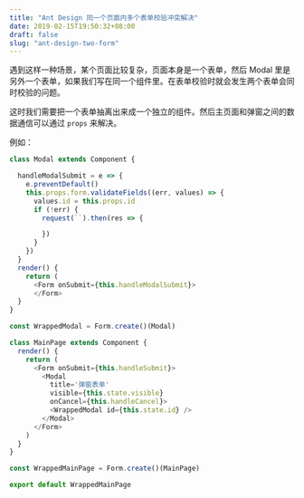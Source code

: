 ```yaml
---
title: "Ant Design 同一个页面内多个表单校验冲突解决"
date: 2019-02-15T19:50:32+08:00
draft: false
slug: "ant-design-two-form"
---
```


遇到这样一种场景，某个页面比较复杂，页面本身是一个表单，然后 Modal 里是另外一个表单，如果我们写在同一个组件里。在表单校验时就会发生两个表单会同时校验的问题。

这时我们需要把一个表单抽离出来成一个独立的组件。然后主页面和弹窗之间的数据通信可以通过 `props` 来解决。

例如：

```js
class Modal extends Component {

  handleModalSubmit = e => {
    e.preventDefault()
    this.props.form.validateFields((err, values) => {
      values.id = this.props.id
      if (!err) {
        request(``).then(res => {

        })
      }
    })
  }
  render() {
    return (
      <Form onSubmit={this.handleModalSubmit}>
      </Form>
  }
}

const WrappedModal = Form.create()(Modal)

class MainPage extends Component {
  render() {
    return (
      <Form onSubmit={this.handleSubmit}>
        <Modal
          title='弹窗表单'
          visible={this.state.visible}
          onCancel={this.handleCancel}>
          <WrappedModal id={this.state.id} />
        </Modal>
      </Form>
    )
  }
}

const WrappedMainPage = Form.create()(MainPage)

export default WrappedMainPage
```
